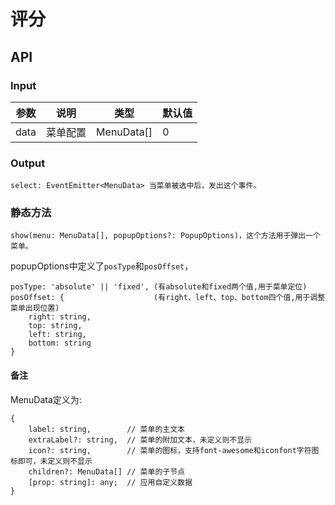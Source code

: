 # 评分

## API

### Input

| 参数      | 说明             | 类型      | 默认值  |
|----------|------------------|----------|--------|
| data | 菜单配置 | MenuData[] | 0 |

### Output

```
select: EventEmitter<MenuData> 当菜单被选中后，发出这个事件。

```

### 静态方法

```
show(menu: MenuData[], popupOptions?: PopupOptions)，这个方法用于弹出一个菜单。
```
popupOptions中定义了`posType`和`posOffset`，
```
posType: 'absolute' || 'fixed', (有absolute和fixed两个值,用于菜单定位)
posOffset: {                    (有right、left、top、bottom四个值,用于调整菜单出现位置)
    right: string,
    top: string,
    left: string,
    bottom: string
}
```
#### 备注
MenuData定义为:
```
{
    label: string,        // 菜单的主文本
    extraLabel?: string,  // 菜单的附加文本，未定义则不显示
    icon?: string,        // 菜单的图标，支持font-awesome和iconfont字符图标即可，未定义则不显示
    children?: MenuData[] // 菜单的子节点
    [prop: string]: any;  // 应用自定义数据
}
```
